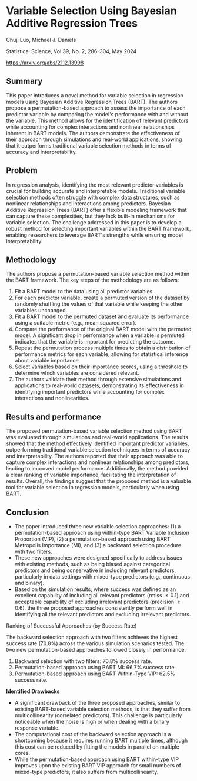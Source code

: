 # Variable Selection Using Bayesian Additive Regression Trees
Chuji Luo, Michael J. Daniels

Statistical Science, Vol.39, No. 2, 286-304, May 2024

https://arxiv.org/abs/2112.13998

## Summary

This paper introduces a novel method for variable selection in regression models using Bayesian Additive Regression Trees (BART). The authors propose a permutation-based approach to assess the importance of each predictor variable by comparing the model's performance with and without the variable. This method allows for the identification of relevant predictors while accounting for complex interactions and nonlinear relationships inherent in BART models. The authors demonstrate the effectiveness of their approach through simulations and real-world applications, showing that it outperforms traditional variable selection methods in terms of accuracy and interpretability.

## Problem

In regression analysis, identifying the most relevant predictor variables is crucial for building accurate and interpretable models. Traditional variable selection methods often struggle with complex data structures, such as nonlinear relationships and interactions among predictors. Bayesian Additive Regression Trees (BART) offer a flexible modeling framework that can capture these complexities, but they lack built-in mechanisms for variable selection. The challenge addressed in this paper is to develop a robust method for selecting important variables within the BART framework, enabling researchers to leverage BART's strengths while ensuring model interpretability.

## Methodology

The authors propose a permutation-based variable selection method within the BART framework. The key steps of the methodology are as follows:
1. Fit a BART model to the data using all predictor variables.
2. For each predictor variable, create a permuted version of the dataset by randomly shuffling the values of that variable while keeping the other variables unchanged.
3. Fit a BART model to the permuted dataset and evaluate its performance using a suitable metric (e.g., mean squared error).
4. Compare the performance of the original BART model with the permuted model. A significant drop in performance when a variable is permuted indicates that the variable is important for predicting the outcome.
5. Repeat the permutation process multiple times to obtain a distribution of performance metrics for each variable, allowing for statistical inference about variable importance.
6. Select variables based on their importance scores, using a threshold to determine which variables are considered relevant.
7. The authors validate their method through extensive simulations and applications to real-world datasets, demonstrating its effectiveness in identifying important predictors while accounting for complex interactions and nonlinearities.

## Results and performance

The proposed permutation-based variable selection method using BART was evaluated through simulations and real-world applications. The results showed that the method effectively identified important predictor variables, outperforming traditional variable selection techniques in terms of accuracy and interpretability. The authors reported that their approach was able to capture complex interactions and nonlinear relationships among predictors, leading to improved model performance. Additionally, the method provided a clear ranking of variable importance, facilitating the interpretation of results. Overall, the findings suggest that the proposed method is a valuable tool for variable selection in regression models, particularly when using BART.

## Conclusion

- The paper introduced three new variable selection approaches: (1) a permutation-based approach using within-type BART Variable Inclusion Proportion (VIP), (2) a permutation-based approach using BART Metropolis Importance (MI), and (3) a backward selection procedure with two filters.
- These new approaches were designed specifically to address issues with existing methods, such as being biased against categorical predictors and being conservative in including relevant predictors, particularly in data settings with mixed-type predictors (e.g., continuous and binary).
- Based on the simulation results, where success was defined as an excellent capability of including all relevant predictors (rmiss $\le 0.1$) and acceptable capability of excluding irrelevant predictors (precision $\ge 0.6$), the three proposed approaches consistently perform well in identifying all the relevant predictors and excluding irrelevant predictors.

Ranking of Successful Approaches (by Success Rate)

The backward selection approach with two filters achieves the highest success rate (70.8%) across the various simulation scenarios tested.
The two new permutation-based approaches followed closely in performance:
1. Backward selection with two filters: 70.8% success rate.
2. Permutation-based approach using BART MI: 66.7% success rate.
3. Permutation-based approach using BART Within-Type VIP: 62.5% success rate.

**Identified Drawbacks**

- A significant drawback of the three proposed approaches, similar to existing BART-based variable selection methods, is that they suffer from multicollinearity (correlated predictors). This challenge is particularly noticeable when the noise is high or when dealing with a binary response variable.
- The computational cost of the backward selection approach is a shortcoming because it requires running BART multiple times, although this cost can be reduced by fitting the models in parallel on multiple cores.
- While the permutation-based approach using BART within-type VIP improves upon the existing BART VIP approach for small numbers of mixed-type predictors, it also suffers from multicollinearity.
